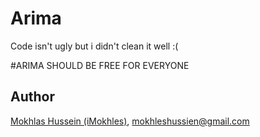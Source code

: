 # Arima

Code isn't ugly but i didn't clean it well :(

#ARIMA SHOULD BE FREE FOR EVERYONE 


## Author

[Mokhlas Hussein (iMokhles)](https://twitter.com/imokhles), [mokhleshussien@gmail.com](mailto:mokhleshussien@aol.com)